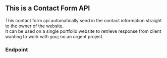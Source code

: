 ## This is a Contact Form API
This contact form api automatically send in the contact information straight to the owner of the website.<br/>
It can be used on a single portfolio website to retrieve response from client wanting to work with you; no an urgent project.

### Endpoint